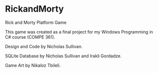 # RickandMorty
Rick and Morty Platform Game


This game was created as a final project for my Windows Programming in C# course (COMPE 361).


Design and Code by Nicholas Sullivan. 

SQLite Database by Nicholas Sullivan and Irakli Gordadze. 

Game Art by Nikaloz Tbileli.
